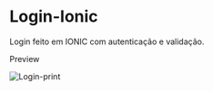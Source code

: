 # Login-Ionic

Login feito em IONIC com autenticação e validação.

Preview



![Login-print](https://user-images.githubusercontent.com/25998413/93117606-7adbb300-f695-11ea-81a7-bac5d4ba5a48.png)
